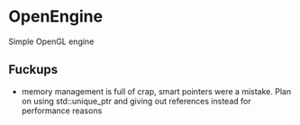 # OpenEngine
Simple OpenGL engine
 
## Fuckups
- memory management is full of crap, smart pointers were a mistake. Plan on using std::unique_ptr and giving out references instead for performance reasons
